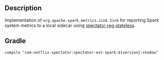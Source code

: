 ## Description

Implementation of `org.apache.spark.metrics.sink.Sink` for reporting Spark system metrics
to a local sidecar using [spectator-reg-stateless](../spectator-reg-stateless/README.md).

## Gradle

```
compile "com.netflix.spectator:spectator-ext-spark:${version}:shadow"
```